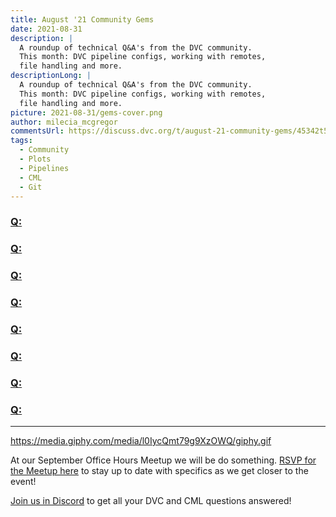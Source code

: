 ```yaml
---
title: August '21 Community Gems
date: 2021-08-31
description: |
  A roundup of technical Q&A's from the DVC community.
  This month: DVC pipeline configs, working with remotes,
  file handling and more.
descriptionLong: |
  A roundup of technical Q&A's from the DVC community.
  This month: DVC pipeline configs, working with remotes,
  file handling and more.
picture: 2021-08-31/gems-cover.png
author: milecia_mcgregor
commentsUrl: https://discuss.dvc.org/t/august-21-community-gems/45342t5t4egrf4w
tags:
  - Community
  - Plots
  - Pipelines
  - CML
  - Git
---
```


### [Q: ]()

### [Q: ]()

### [Q: ]()

### [Q: ]()

### [Q: ]()

### [Q: ]()

### [Q: ]()

### [Q: ]()

---

https://media.giphy.com/media/l0IycQmt79g9XzOWQ/giphy.gif

At our September Office Hours Meetup we will be do something.
[RSVP for the Meetup here](https://www.meetup.com/DVC-Community-Virtual-Meetups/events/279024694/)
to stay up to date with specifics as we get closer to the event!

[Join us in Discord](https://discord.com/invite/dvwXA2N) to get all your DVC and
CML questions answered!
